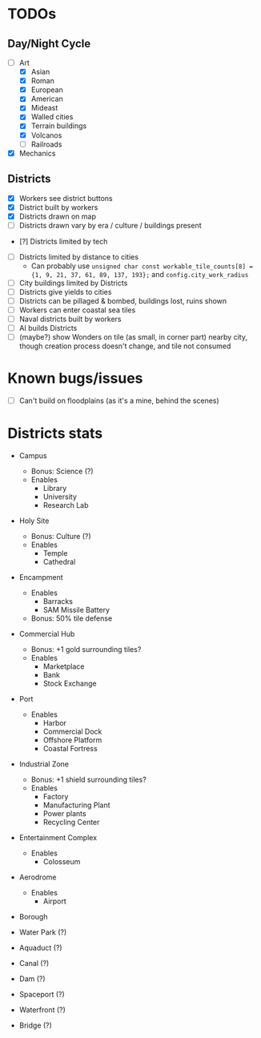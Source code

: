 # TODOs
## Day/Night Cycle
- [ ] Art
  - [x] Asian
  - [x] Roman
  - [x] European
  - [x] American
  - [x] Mideast
  - [x] Walled cities
  - [x] Terrain buildings
  - [x] Volcanos
  - [ ] Railroads
- [x] Mechanics

## Districts
- [x] Workers see district buttons
- [x] District built by workers
- [x] Districts drawn on map
- [ ] Districts drawn vary by era / culture / buildings present
- [?] Districts limited by tech
- [ ] Districts limited by distance to cities
  - Can probably use `unsigned char const workable_tile_counts[8] = {1, 9, 21, 37, 61, 89, 137, 193};` and `config.city_work_radius`
- [ ] City buildings limited by Districts
- [ ] Districts give yields to cities
- [ ] Districts can be pillaged & bombed, buildings lost, ruins shown
- [ ] Workers can enter coastal sea tiles
- [ ] Naval districts built by workers
- [ ] AI builds Districts
- [ ] (maybe?) show Wonders on tile (as small, in corner part) nearby city, though creation process doesn't change, and tile not consumed

# Known bugs/issues
- [ ] Can't build on floodplains (as it's a mine, behind the scenes)


# Districts stats
- Campus
  - Bonus: Science (?)
  - Enables
    - Library
    - University
    - Research Lab
- Holy Site
  - Bonus: Culture (?)
  - Enables
    - Temple
    - Cathedral
- Encampment
  - Enables
    - Barracks
    - SAM Missile Battery
  - Bonus: 50% tile defense
- Commercial Hub
  - Bonus: +1 gold surrounding tiles?
  - Enables
    - Marketplace
    - Bank
    - Stock Exchange
- Port
  - Enables
    - Harbor
    - Commercial Dock
    - Offshore Platform
    - Coastal Fortress
- Industrial Zone
  - Bonus: +1 shield surrounding tiles?
  - Enables
    - Factory
    - Manufacturing Plant
    - Power plants
    - Recycling Center
- Entertainment Complex
  - Enables
    - Colosseum
- Aerodrome
  - Enables
    - Airport
- Borough

- Water Park (?)
- Aquaduct (?)
- Canal (?)
- Dam (?)
- Spaceport (?)
- Waterfront (?)
- Bridge (?)